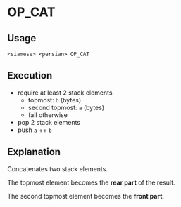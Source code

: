 # OP_CAT

## Usage

```
<siamese> <persian> OP_CAT
```

## Execution

- require at least 2 stack elements
    - topmost: `b` (bytes)
    - second topmost: `a` (bytes)
    - fail otherwise
- pop 2 stack elements
- push `a` ++ `b`

## Explanation

Concatenates two stack elements.

The topmost element becomes the **rear part** of the result.

The second topmost element becomes the **front part**.
